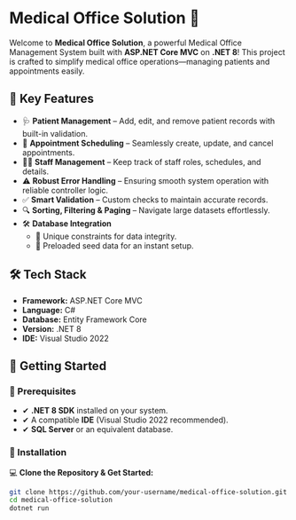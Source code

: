 # Medical Office Solution 🚀

Welcome to **Medical Office Solution**, a powerful Medical Office Management System built with **ASP.NET Core MVC** on **.NET 8**! This project is crafted to simplify medical office operations—managing patients and appointments easily.

## 🌟 Key Features

- 🩺 **Patient Management** – Add, edit, and remove patient records with built-in validation.
- 📅 **Appointment Scheduling** – Seamlessly create, update, and cancel appointments.
- 👨‍⚕️ **Staff Management** – Keep track of staff roles, schedules, and details.
- ⚠️ **Robust Error Handling** – Ensuring smooth system operation with reliable controller logic.
- ✅ **Smart Validation** – Custom checks to maintain accurate records.
- 🔍 **Sorting, Filtering & Paging** – Navigate large datasets effortlessly.
- 🛠️ **Database Integration**
  - 🔹 Unique constraints for data integrity.
  - 🔹 Preloaded seed data for an instant setup.

## 🛠️ Tech Stack

- **Framework:** ASP.NET Core MVC
- **Language:** C#
- **Database:** Entity Framework Core
- **Version:** .NET 8
- **IDE:** Visual Studio 2022

## 🚀 Getting Started

### 🔹 Prerequisites

- ✔ **.NET 8 SDK** installed on your system.
- ✔ A compatible **IDE** (Visual Studio 2022 recommended).
- ✔ **SQL Server** or an equivalent database.

### 🔹 Installation

💻 **Clone the Repository & Get Started:**

 ```bash
git clone https://github.com/your-username/medical-office-solution.git
cd medical-office-solution
dotnet run
